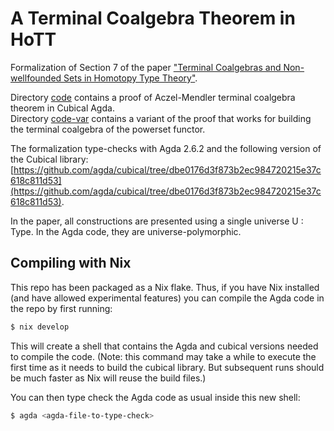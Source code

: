 # A Terminal Coalgebra Theorem in HoTT

Formalization of Section 7 of the paper ["Terminal Coalgebras and Non-wellfounded Sets in Homotopy Type Theory"](https://arxiv.org/abs/2001.06696).

Directory [code](https://github.com/niccoloveltri/aczel-mendler/tree/main/code) contains a proof of Aczel-Mendler terminal coalgebra theorem in Cubical Agda.  
Directory [code-var](https://github.com/niccoloveltri/aczel-mendler/tree/main/code-var) contains a variant of the proof that works for building the terminal coalgebra of the powerset functor.  

The formalization type-checks with Agda 2.6.2 and the following version of the Cubical library:  
[https://github.com/agda/cubical/tree/dbe0176d3f873b2ec984720215e37c618c811d53](https://github.com/agda/cubical/tree/dbe0176d3f873b2ec984720215e37c618c811d53).

In the paper, all constructions are presented using a single universe U : Type.
In the Agda code, they are universe-polymorphic.

## Compiling with Nix

This repo has been packaged as a Nix flake. Thus, if you have Nix installed (and
have allowed experimental features) you can compile the Agda code in the repo by
first running:

```bash
$ nix develop
```

This will create a shell that contains the Agda and cubical versions needed to
compile the code. (Note: this command may take a while to execute the first time
as it needs to build the cubical library. But subsequent runs should be much
faster as Nix will reuse the build files.)

You can then type check the Agda code as usual inside this new shell:

```bash
$ agda <agda-file-to-type-check>
```
